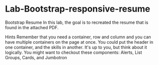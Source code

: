 # Lab-Bootstrap-responsive-resume

Bootstrap Resume
In this lab, the goal is to recreated the resume that is found in the attached PDF.

Hints
Remember that you need a container, row and column and you can have multiple containers on the page at once. You could put the header in one container, and the skills in another. It's up to you, but think about it logically.
You might want to checkout these components: Alerts, List Groups, Cards, and Jumbotron